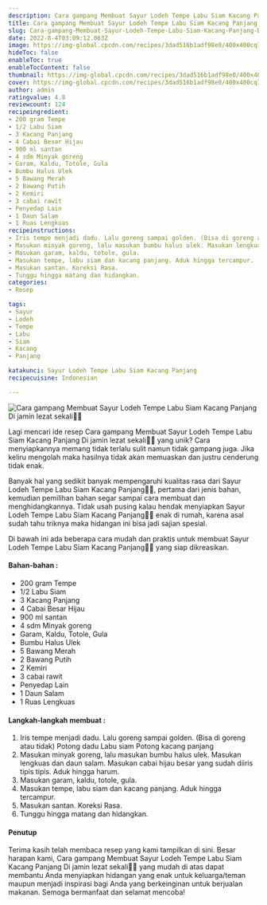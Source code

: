 ```yaml
---
description: Cara gampang Membuat Sayur Lodeh Tempe Labu Siam Kacang Panjang Di jamin lezat sekali"
title: Cara gampang Membuat Sayur Lodeh Tempe Labu Siam Kacang Panjang Di jamin lezat sekali
slug: Cara-gampang-Membuat-Sayur-Lodeh-Tempe-Labu-Siam-Kacang-Panjang-Di-jamin-lezat-sekali
date: 2022-8-4T03:09:12.063Z
image: https://img-global.cpcdn.com/recipes/3dad516b1adf98e0/400x400cq70/photo.jpg
hideToc: false
enableToc: true
enableTocContent: false
thumbnail: https://img-global.cpcdn.com/recipes/3dad516b1adf98e0/400x400cq70/photo.jpg
cover: https://img-global.cpcdn.com/recipes/3dad516b1adf98e0/400x400cq70/photo.jpg
author: admin
ratingvalue: 4.8
reviewcount: 124
recipeingredient:
- 200 gram Tempe
- 1/2 Labu Siam
- 3 Kacang Panjang
- 4 Cabai Besar Hijau
- 900 ml santan
- 4 sdm Minyak goreng
- Garam, Kaldu, Totole, Gula
- Bumbu Halus Ulek
- 5 Bawang Merah
- 2 Bawang Putih
- 2 Kemiri
- 3 cabai rawit
- Penyedap Lain
- 1 Daun Salam
- 1 Ruas Lengkuas
recipeinstructions:
- Iris tempe menjadi dadu. Lalu goreng sampai golden. (Bisa di goreng atau tidak) Potong dadu Labu siam Potong kacang panjang
- Masukan minyak goreng, lalu masukan bumbu halus ulek. Masukan lengkuas dan daun salam. Masukan cabai hijau besar yang sudah diiris tipis tipis. Aduk hingga harum.
- Masukan garam, kaldu, totole, gula.
- Masukan tempe, labu siam dan kacang panjang. Aduk hingga tercampur.
- Masukan santan. Koreksi Rasa.
- Tunggu hingga matang dan hidangkan.
categories:
- Resep

tags:
- Sayur
- Lodeh
- Tempe
- Labu
- Siam
- Kacang
- Panjang

katakunci: Sayur Lodeh Tempe Labu Siam Kacang Panjang
recipecuisine: Indonesian

---
```


![Cara gampang Membuat Sayur Lodeh Tempe Labu Siam Kacang Panjang Di jamin lezat sekali👩‍🍳](https://img-global.cpcdn.com/recipes/3dad516b1adf98e0/400x400cq70/photo.jpg)

Lagi mencari ide resep Cara gampang Membuat Sayur Lodeh Tempe Labu Siam Kacang Panjang Di jamin lezat sekali👩‍🍳 yang unik? Cara menyiapkannya memang tidak terlalu sulit namun tidak gampang juga. Jika keliru mengolah maka hasilnya tidak akan memuaskan dan justru cenderung tidak enak.

Banyak hal yang sedikit banyak mempengaruhi kualitas rasa dari Sayur Lodeh Tempe Labu Siam Kacang Panjang👩‍🍳, pertama dari jenis bahan, kemudian pemilihan bahan segar sampai cara membuat dan menghidangkannya. Tidak usah pusing kalau hendak menyiapkan Sayur Lodeh Tempe Labu Siam Kacang Panjang👩‍🍳 enak di rumah, karena asal sudah tahu triknya maka hidangan ini bisa jadi sajian spesial.

Di bawah ini ada beberapa cara mudah dan praktis untuk membuat Sayur Lodeh Tempe Labu Siam Kacang Panjang👩‍🍳 yang siap dikreasikan.

<!--inarticleads1-->

#### Bahan-bahan :

- 200 gram Tempe
- 1/2 Labu Siam
- 3 Kacang Panjang
- 4 Cabai Besar Hijau
- 900 ml santan
- 4 sdm Minyak goreng
- Garam, Kaldu, Totole, Gula
- Bumbu Halus Ulek
- 5 Bawang Merah
- 2 Bawang Putih
- 2 Kemiri
- 3 cabai rawit
- Penyedap Lain
- 1 Daun Salam
- 1 Ruas Lengkuas

<!--inarticleads2-->

#### Langkah-langkah membuat :

1. Iris tempe menjadi dadu. Lalu goreng sampai golden. (Bisa di goreng atau tidak) Potong dadu Labu siam Potong kacang panjang
1. Masukan minyak goreng, lalu masukan bumbu halus ulek. Masukan lengkuas dan daun salam. Masukan cabai hijau besar yang sudah diiris tipis tipis. Aduk hingga harum.
1. Masukan garam, kaldu, totole, gula.
1. Masukan tempe, labu siam dan kacang panjang. Aduk hingga tercampur.
1. Masukan santan. Koreksi Rasa.
1. Tunggu hingga matang dan hidangkan.

#### Penutup

Terima kasih telah membaca resep yang kami tampilkan di sini. Besar harapan kami, Cara gampang Membuat Sayur Lodeh Tempe Labu Siam Kacang Panjang Di jamin lezat sekali👩‍🍳 yang mudah di atas dapat membantu Anda menyiapkan hidangan yang enak untuk keluarga/teman maupun menjadi inspirasi bagi Anda yang berkeinginan untuk berjualan makanan. Semoga bermanfaat dan selamat mencoba!